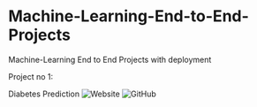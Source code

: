 # Machine-Learning-End-to-End-Projects
Machine-Learning End to End  Projects with deployment


Project no 1:


Diabetes Prediction
![Website](https://diabetes-pridictions.herokuapp.com/)  ![GitHub](https://github.com/Muhammad-Ahmad-AI/Diabetes-Prediction)

